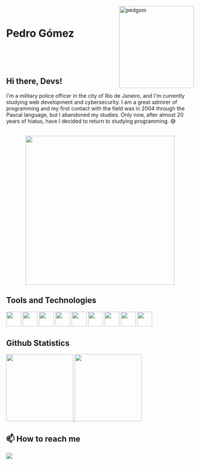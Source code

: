<div>
   <img align="right" alt="pedgom" width="200" height="220" src="https://media.discordapp.net/attachments/1160672674012479611/1160692015630131321/pedgomrj.jpg?ex=653595ad&is=652320ad&hm=bd0aaa3fe37133d95c9ef882afab54c8927bf78a30c3af52251b37032b8b5d6b&=&width=420&height=579"/>
</div>
<br>

# Pedro Gómez 
<br><br><br>

## Hi there, Devs!
I'm a military police officer in the city of Rio de Janeiro, and I'm currently studying web development and cybersecurity.
I am a great admirer of programming and my first contact with the field was in 2004 through the Pascal language, but I abandoned my studies.
Only now, after almost 20 years of hiatus, have I decided to return to studying programming. 😅
<br><br>

<p align="center">

<img align="center" width="400" height="400" src="https://media.tenor.com/eel18OEN2gIAAAAd/hacker-computer.gif"/>

</p>


## Tools and Technologies

<div>
  <img loading="lazy" src="https://cdn.jsdelivr.net/gh/devicons/devicon/icons//html5/html5-original.svg" width="40" height="40"/>
  <img loading="lazy" src="https://cdn.jsdelivr.net/gh/devicons/devicon/icons/css3/css3-original.svg" width="40" height="40"/>
  <img loading="lazy" src="https://cdn.jsdelivr.net/gh/devicons/devicon/icons/javascript/javascript-original.svg" width="40" height="40"/>
  <img loading="lazy" src="https://cdn.jsdelivr.net/gh/devicons/devicon/icons/python/python-original.svg" width="40" height="40"/>
  <img loading="lazy" src="https://cdn.jsdelivr.net/gh/devicons/devicon/icons/git/git-original.svg" width="40" height="40"/>
  <img loading="lazy" src="https://cdn.jsdelivr.net/gh/devicons/devicon/icons/github/github-original.svg" width="40" height="40"/>
  <img loading="lazy" src="https://cdn.jsdelivr.net/gh/devicons/devicon/icons/java/java-original.svg" width="40" height="40"/>
  <img loading="lazy" src="https://cdn.jsdelivr.net/gh/devicons/devicon/icons/angularjs/angularjs-original.svg" width="40" height="40"/>
  <img loading="lazy" src="https://cdn.jsdelivr.net/gh/devicons/devicon/icons/kotlin/kotlin-original.svg" width="40" height="40"/>
</div>

## Github Statistics

<div>
<a href="https://github.com/PedGomRJ">
<img loading="lazy" height="180em" src="https://github-readme-stats.vercel.app/api?username=PedGomRJ&show_icons=true&theme=dark&include_all_commits=true&count_private=true"/>
<img loading="lazy" height="180em" src="https://github-readme-stats.vercel.app/api/top-langs/?username=PedGomRJ&layout=compact&langs_count=7&theme=dark"/> <br>
</a>
</div>



## 📫 How to reach me
<a href="https://www.linkedin.com/in/pedgomrj" target="_blank"><img loading="lazy" src="https://img.shields.io/badge/-LinkedIn-%230077B5?style=for-the-badge&logo=linkedin&logoColor=white" target="_blank"></a>


